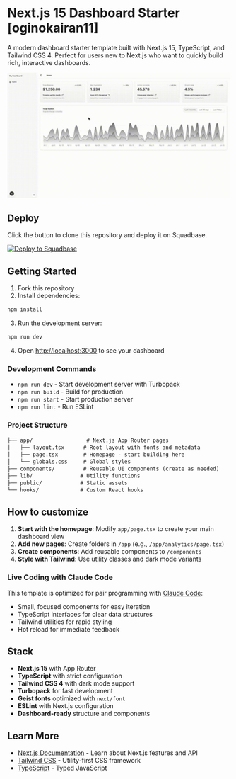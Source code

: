 # Next.js 15 Dashboard Starter [oginokairan11]

A modern dashboard starter template built with Next.js 15, TypeScript, and Tailwind CSS 4. Perfect for users new to Next.js who want to quickly build rich, interactive dashboards.

![Thumbnail](./assets/top.gif)

## Deploy

Click the button to clone this repository and deploy it on Squadbase.

[![Deploy to Squadbase](https://app.squadbase.dev/button.svg)](https://app.squadbase.dev/new/clone?repository-url=https://github.com/squadbase/squadbase-starters/tree/main/dashboard/nextjs)

## Getting Started

1. Fork this repository
2. Install dependencies:

```bash
npm install
```

3. Run the development server:

```bash
npm run dev
```

4. Open [http://localhost:3000](http://localhost:3000) to see your dashboard

### Development Commands

- `npm run dev` - Start development server with Turbopack
- `npm run build` - Build for production
- `npm run start` - Start production server
- `npm run lint` - Run ESLint

### Project Structure

```
├── app/                 # Next.js App Router pages
│   ├── layout.tsx      # Root layout with fonts and metadata
│   ├── page.tsx        # Homepage - start building here
│   └── globals.css     # Global styles
├── components/         # Reusable UI components (create as needed)
├── lib/               # Utility functions
├── public/            # Static assets
└── hooks/             # Custom React hooks
```

## How to customize

1. **Start with the homepage**: Modify `app/page.tsx` to create your main dashboard view
2. **Add new pages**: Create folders in `/app` (e.g., `/app/analytics/page.tsx`)
3. **Create components**: Add reusable components to `/components`
4. **Style with Tailwind**: Use utility classes and dark mode variants

### Live Coding with Claude Code

This template is optimized for pair programming with [Claude Code](https://claude.ai/code):

- Small, focused components for easy iteration
- TypeScript interfaces for clear data structures
- Tailwind utilities for rapid styling
- Hot reload for immediate feedback

## Stack

- **Next.js 15** with App Router
- **TypeScript** with strict configuration
- **Tailwind CSS 4** with dark mode support
- **Turbopack** for fast development
- **Geist fonts** optimized with `next/font`
- **ESLint** with Next.js configuration
- **Dashboard-ready** structure and components

## Learn More

- [Next.js Documentation](https://nextjs.org/docs) - Learn about Next.js features and API
- [Tailwind CSS](https://tailwindcss.com/docs) - Utility-first CSS framework
- [TypeScript](https://www.typescriptlang.org/docs) - Typed JavaScript

